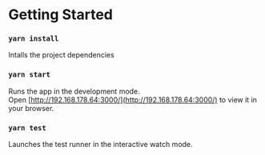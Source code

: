 # Getting Started

### `yarn install`

Intalls the project dependencies

### `yarn start`

Runs the app in the development mode.\
Open [http://192.168.178.64:3000/](http://192.168.178.64:3000/) to view it in your browser.

### `yarn test`

Launches the test runner in the interactive watch mode.
